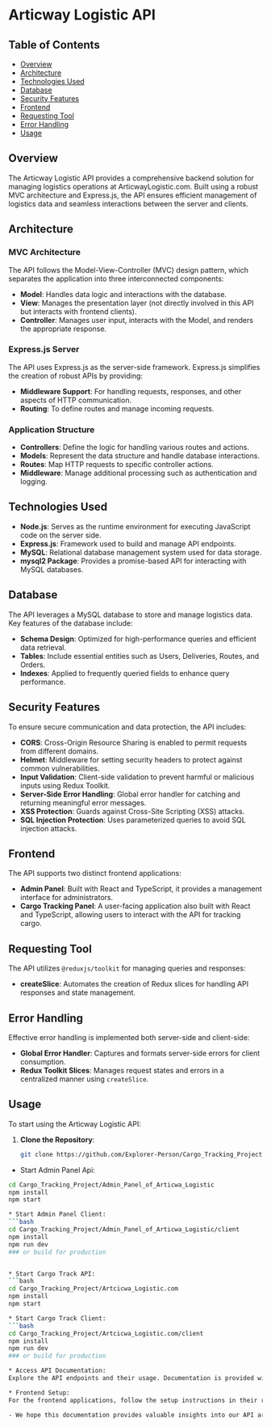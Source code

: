 # Articway Logistic API

## Table of Contents
- [Overview](#overview)
- [Architecture](#architecture)
- [Technologies Used](#technologies-used)
- [Database](#database)
- [Security Features](#security-features)
- [Frontend](#frontend)
- [Requesting Tool](#requesting-tool)
- [Error Handling](#error-handling)
- [Usage](#usage)

## Overview

The Articway Logistic API provides a comprehensive backend solution for managing logistics operations at ArticwayLogistic.com. Built using a robust MVC architecture and Express.js, the API ensures efficient management of logistics data and seamless interactions between the server and clients.

## Architecture

### MVC Architecture

The API follows the Model-View-Controller (MVC) design pattern, which separates the application into three interconnected components:

- **Model**: Handles data logic and interactions with the database.
- **View**: Manages the presentation layer (not directly involved in this API but interacts with frontend clients).
- **Controller**: Manages user input, interacts with the Model, and renders the appropriate response.

### Express.js Server

The API uses Express.js as the server-side framework. Express.js simplifies the creation of robust APIs by providing:

- **Middleware Support**: For handling requests, responses, and other aspects of HTTP communication.
- **Routing**: To define routes and manage incoming requests.

### Application Structure

- **Controllers**: Define the logic for handling various routes and actions.
- **Models**: Represent the data structure and handle database interactions.
- **Routes**: Map HTTP requests to specific controller actions.
- **Middleware**: Manage additional processing such as authentication and logging.

## Technologies Used

- **Node.js**: Serves as the runtime environment for executing JavaScript code on the server side.
- **Express.js**: Framework used to build and manage API endpoints.
- **MySQL**: Relational database management system used for data storage.
- **mysql2 Package**: Provides a promise-based API for interacting with MySQL databases.

## Database

The API leverages a MySQL database to store and manage logistics data. Key features of the database include:

- **Schema Design**: Optimized for high-performance queries and efficient data retrieval.
- **Tables**: Include essential entities such as Users, Deliveries, Routes, and Orders.
- **Indexes**: Applied to frequently queried fields to enhance query performance.

## Security Features

To ensure secure communication and data protection, the API includes:

- **CORS**: Cross-Origin Resource Sharing is enabled to permit requests from different domains.
- **Helmet**: Middleware for setting security headers to protect against common vulnerabilities.
- **Input Validation**: Client-side validation to prevent harmful or malicious inputs using Redux Toolkit.
- **Server-Side Error Handling**: Global error handler for catching and returning meaningful error messages.
- **XSS Protection**: Guards against Cross-Site Scripting (XSS) attacks.
- **SQL Injection Protection**: Uses parameterized queries to avoid SQL injection attacks.

## Frontend

The API supports two distinct frontend applications:

- **Admin Panel**: Built with React and TypeScript, it provides a management interface for administrators.
- **Cargo Tracking Panel**: A user-facing application also built with React and TypeScript, allowing users to interact with the API for tracking cargo.

## Requesting Tool

The API utilizes `@reduxjs/toolkit` for managing queries and responses:

- **createSlice**: Automates the creation of Redux slices for handling API responses and state management.

## Error Handling

Effective error handling is implemented both server-side and client-side:

- **Global Error Handler**: Captures and formats server-side errors for client consumption.
- **Redux Toolkit Slices**: Manages request states and errors in a centralized manner using `createSlice`.

## Usage

To start using the Articway Logistic API:

1. **Clone the Repository**:
   ```bash
   git clone https://github.com/Explorer-Person/Cargo_Tracking_Project.git

* Start Admin Panel Api:
```bash
cd Cargo_Tracking_Project/Admin_Panel_of_Articwa_Logistic
npm install
npm start

* Start Admin Panel Client:
```bash
cd Cargo_Tracking_Project/Admin_Panel_of_Articwa_Logistic/client
npm install
npm run dev
### or build for production


* Start Cargo Track API:
```bash
cd Cargo_Tracking_Project/Artcicwa_Logistic.com
npm install
npm start

* Start Cargo Track Client:
```bash
cd Cargo_Tracking_Project/Artcicwa_Logistic.com/client
npm install
npm run dev
### or build for production

* Access API Documentation: 
Explore the API endpoints and their usage. Documentation is provided within the codebase and available at /docs.

* Frontend Setup: 
For the frontend applications, follow the setup instructions in their respective directories.

- We hope this documentation provides valuable insights into our API architecture, technologies used, and security features!
